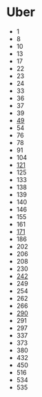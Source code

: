 # Uber

- 1
- 8
- 10
- 13
- 17
- 22
- 23
- 24
- 33
- 36
- 37
- 39
- [49](../solutions/49.md)
- 54
- 76
- 78
- 91
- 104
- [121](../solutions/121.md)
- 125
- 133
- 138
- 139
- 140
- 146
- 155
- 161
- [171](../solutions/171.md)
- 186
- 202
- 206
- 208
- 230
- [242](../solutions/242.md)
- 249
- 254
- 262
- 266
- [290](../solutions/290.md)
- 291
- 297
- 337
- 373
- 380
- 432
- 450
- 516
- 534
- 535